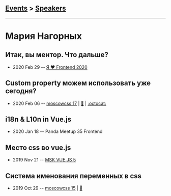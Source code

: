 ## [Events](../README.md) > [Speakers](../speakers.md)
---

# Мария Нагорных

## Итак, вы ментор. Что дальше?
- 2020 Feb 29 -- [Я ❤ Frontend 2020](https://youtu.be/yxtFgqUc_Tw)    
## Custom property можем использовать уже сегодня?
- 2020 Feb 06 -- [moscowcss 17](https://www.youtube.com/watch?v=rBrsm4_Dk0Y)  | [:notebook:](https://drive.google.com/file/d/1utbaSJxJMkw1uK6y09Jrqbzf1-BTgQr-/view) | [:octocat:](https://github.com/Manyaka/css_custom_properties) 
## i18n &amp; L10n in Vue.js
- 2020 Jan 18 -- Panda Meetup 35 Frontend    
## Место css во vue.js
- 2019 Nov 21 -- [MSK VUE.JS 5](https://www.youtube.com/watch?v=KqGsPPtMCPU)    
## Система именования переменных в css
- 2019 Oct 29 -- [moscowcss 15](https://youtu.be/5QVnY8lJ6d8)  | [:notebook:](https://drive.google.com/file/d/1h_1_H2C9rM7y3zrB1FDm-3xkKMyCnZT6/view)  
